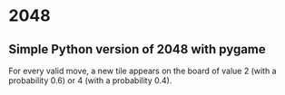 # 2048
## Simple Python version of 2048 with pygame

For every valid move, a new tile appears on the board of value 2 (with a probability 0.6) or 4 (with a probability 0.4).
